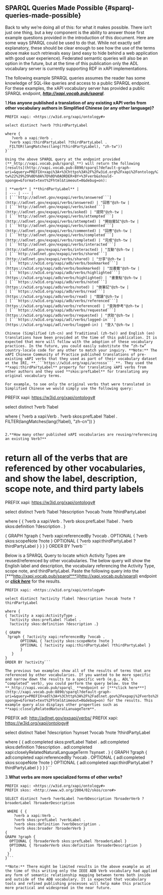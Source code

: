 ## SPARQL Queries Made Possible {#sparql-queries-made-possible}

Back to why we’re doing all of this: for what it makes possible. There isn’t just one thing, but a key component is the ability to answer those first example questions provided in the introduction of this document. Here are some ways SPARQL could be used to do that. While not exactly self explanatory, these should be clear enough to see how the use of the terms above make such retrievals easy (and easy to hide behind a web application with good user experience). Federated semantic queries will also be an option in the future, but at the time of this publication only the ADL vocabulary server is currently supporting RDF in xAPI implementations.

The following example SPARQL queries assumes the reader has some knowledge of SQL-like queries and access to a public SPARQL endpoint. For these examples, the xAPI vocabulary server has provided a public SPARQL endpoint, **_http://xapi.vocab.pub/sparql_**.

1.**Has anyone published a translation of any existing xAPI verbs from other vocabulary authors in Simplified Chinese (or any other language)?**

```
PREFIX xapi: <https://w3id.org/xapi/ontology#>

select distinct ?verb ?thirdPartyLabel

where {
   ?verb a xapi:Verb .
  ?verb xapi:thirdPartyLabel ?thirdPartyLabel .
  FILTER(langMatches(lang(?thirdPartyLabel), "zh-tw"))
}```

Using the above SPARQL query at the endpoint provided (**_http://xapi.vocab.pub/sparql_**) will return the following [results](http://xapi.vocab.pub:8890/sparql?default-graph-uri=&query=PREFIX+xapi%3A+%3Chttps%3A%2F%2Fw3id.org%2Fxapi%2Fontology%23%3E%0D%0A%0D%0Aselect+distinct+%3Fverb+%3FthirdPartyLabel%0D%0A%0D%0Awhere+%7B%0D%0A++%3Fverb+xapi%3AthirdPartyLabel+%3FthirdPartyLabel+.%0D%0A++FILTER%28langMatches%28lang%28%3FthirdPartyLabel%29%2C+%22zh-tw%22%29%29%0D%0A%7D%0D%0AORDER+BY+%3Fverb&should-sponge=&format=text%2Fhtml&timeout=0&debug=on):

| **verb** | **thirdPartyLabel** |
| --- | --- |
| [```http://adlnet.gov/expapi/verbs/answered```](http://adlnet.gov/expapi/verbs/answered) | "回答"@zh-tw |
| [```http://adlnet.gov/expapi/verbs/asked```](http://adlnet.gov/expapi/verbs/asked) | "提問"@zh-tw |
| [```http://adlnet.gov/expapi/verbs/attempted```](http://adlnet.gov/expapi/verbs/attempted) | "開始嘗試"@zh-tw |
| [```http://adlnet.gov/expapi/verbs/commented```](http://adlnet.gov/expapi/verbs/commented) | "回應"@zh-tw |
| [```http://adlnet.gov/expapi/verbs/completed```](http://adlnet.gov/expapi/verbs/completed) | "完成"@zh-tw |
| [```http://adlnet.gov/expapi/verbs/interacted```](http://adlnet.gov/expapi/verbs/interacted) | "互動"@zh-tw |
| [```http://adlnet.gov/expapi/verbs/shared```](http://adlnet.gov/expapi/verbs/shared) | "分享"@zh-tw |
| [```https://w3id.org/xapi/adb/verbs/bookmarked```](https://w3id.org/xapi/adb/verbs/bookmarked) | "加書籤"@zh-tw |
| [```https://w3id.org/xapi/adb/verbs/highlighted```](https://w3id.org/xapi/adb/verbs/highlighted) | "畫重點"@zh-tw |
| [```https://w3id.org/xapi/adb/verbs/noted```](https://w3id.org/xapi/adb/verbs/noted) | "做筆記"@zh-tw |
| [```https://w3id.org/xapi/adb/verbs/read```](https://w3id.org/xapi/adb/verbs/read) | "閱讀"@zh-tw |
| [```https://w3id.org/xapi/adb/verbs/referenced```](https://w3id.org/xapi/adb/verbs/referenced) | "查詢參考"@zh-tw |
| [```https://w3id.org/xapi/adb/verbs/requested```](https://w3id.org/xapi/adb/verbs/requested) | "求助"@zh-tw |
| [```https://w3id.org/xapi/adl/verbs/logged-in```](https://w3id.org/xapi/adl/verbs/logged-in) | "登入"@zh-tw |

Chinese (Simplified (zh-cn) and Traditional (zh-tw)) and English (en) translations have been provided at the time of this publication. It is expected that more will follow with the adoption of these vocabulary practices. In the future, you could easily substitute the “zh-tw” country-locale code for any other to match your inquiry. **Note:** The xAPI Chinese Community of Practice published translations of pre-existing xAPI verbs that they used as part of their vocabulary dataset at the IRI, **_```https://w3id.org/xapi/acrossx```_**. They used the **xapi:thirdPartyLabel** property for translating xAPI verbs from other authors and they used **skos:prefLabel** for translating any original vocabulary terms.

For example, to see only the original verbs that were translated in Simplified Chinese we would simply use the following query:

```
PREFIX xapi: <https://w3id.org/xapi/ontology#>

select distinct ?verb ?label

where {
  ?verb a xapi:Verb .
  ?verb skos:prefLabel ?label .
  FILTER(langMatches(lang(?label), "zh-cn"))
}
```

2.**How many other published xAPI vocabularies are reusing/referencing an existing Verb?**

```
# return all of the verbs that are referenced by other vocabularies, and show the label, description, scope note, and third party labels

PREFIX xapi: <https://w3id.org/xapi/ontology#>

select distinct ?verb ?label ?description ?vocab ?note ?thirdPartyLabel

where {
{ ?verb a xapi:Verb .
  ?verb skos:prefLabel ?label .
  ?verb skos:definition ?description . }

{ GRAPH
 ?graph { ?verb xapi:referencedBy ?vocab .
       OPTIONAL { ?verb skos:scopeNote ?note }
       OPTIONAL { ?verb xapi:thirdPartyLabel ?thirdPartyLabel }
       }
   }
}
ORDER BY ?verb```

Below is a SPARQL Query to locate which Activity Types are reused/referenced by other vocabularies. The below query will show the English label and description, the vocabulary referencing the Activity Type, scope note, and thirdPartyLabel. Paste the following query into the [***http://xapi.vocab.pub/sparql***](http://xapi.vocab.pub/sparql) endpoint or [***click here***](http://xapi.vocab.pub:8890/sparql?default-graph-uri=&query=PREFIX+xapi%3A+%3Chttps%3A%2F%2Fw3id.org%2Fxapi%2Fontology%23%3E%0D%0A%0D%0Aselect+distinct+%3Factivity+%3Flabel+%3Fdescription+%3Fvocab+%3Fnote+%3FthirdPartyLabel%0D%0A%0D%0Awhere+%7B%0D%0A%7B+%3Factivity+a+xapi%3AActivityType+.%0D%0A++%3Factivity+skos%3AprefLabel+%3Flabel+.%0D%0A++%3Factivity+skos%3Adefinition+%3Fdescription+.%7D%0D%0A%0D%0A%7B+GRAPH%0D%0A+%3Fgraph+%7B+%3Factivity+xapi%3AreferencedBy+%3Fvocab+.%0D%0A+++++++OPTIONAL+%7B+%3Factivity+skos%3AscopeNote+%3Fnote+%7D%0D%0A+++++++OPTIONAL+%7B+%3Factivity+xapi%3AthirdPartyLabel+%3FthirdPartyLabel+%7D%0D%0A+++++++%7D%0D%0A+++%7D%0D%0A%7D%0D%0AORDER+BY+%3Factivity&should-sponge=&format=text%2Fhtml&timeout=0&debug=on) for the results.

```
PREFIX xapi: <https://w3id.org/xapi/ontology#>

select distinct ?activity ?label ?description ?vocab ?note ?thirdPartyLabel

where {
{ ?activity a xapi:ActivityType .
  ?activity skos:prefLabel ?label .
  ?activity skos:definition ?description .}

{ GRAPH
 ?graph { ?activity xapi:referencedBy ?vocab .
       OPTIONAL { ?activity skos:scopeNote ?note }
       OPTIONAL { ?activity xapi:thirdPartyLabel ?thirdPartyLabel }
       }
   }
}
ORDER BY ?activity```

The previous two examples show all of the results of terms that are referenced by other vocabularies. If you wanted to be more specific and narrow down the results to a specific verb (e.g., ADL’s “completed” verb), you could perform the query below. Use the **_http://xapi.vocab.pub/sparql_ **endpoint or [***click here***](http://xapi.vocab.pub:8890/sparql?default-graph-uri=&query=PREFIX+adl%3A+%3Chttp%3A%2F%2Fadlnet.gov%2Fexpapi%2Fverbs%2F%3E%0D%0APREFIX+xapi%3A+%3Chttps%3A%2F%2Fw3id.org%2Fxapi%2Fontology%23%3E%0D%0A%0D%0Aselect+distinct+%3Flabel+%3Fdescription+%3Fsynset+%3Fvocab+%3Fnote+%3FthirdPartyLabel%0D%0A%0D%0Awhere+%7B%0D%0A++%7B%0D%0A++++adl%3Acompleted+skos%3AprefLabel+%3Flabel+.%0D%0A++++adl%3Acompleted+skos%3Adefinition+%3Fdescription+.%0D%0A++++adl%3Acompleted+xapi%3AcloselyRelatedNaturalLanguageTerm+%3Fsynset+.%0D%0A++%7D%0D%0A%7B%0D%0AGRAPH+%3Fgraph+%7B%0D%0A++++adl%3Acompleted+xapi%3AreferencedBy+%3Fvocab+.%0D%0A++++OPTIONAL+%7B+adl%3Acompleted+skos%3AscopeNote+%3Fnote+%7D%0D%0A++++OPTIONAL+%7B+adl%3Acompleted+xapi%3AthirdPartyLabel+%3FthirdPartyLabel+%7D%0D%0A++++%7D%0D%0A++%7D%0D%0A%7D&should-sponge=&format=text%2Fhtml&timeout=0&debug=on) for the results. This example query also displays other properties such as **xapi:closelyRelatedNaturalLanuageTerm**.

```
PREFIX adl: <http://adlnet.gov/expapi/verbs/>
PREFIX xapi: <https://w3id.org/xapi/ontology#>

select distinct ?label ?description ?synset ?vocab ?note ?thirdPartyLabel

where {
  {
    adl:completed skos:prefLabel ?label .
    adl:completed skos:definition ?description .
    adl:completed xapi:closelyRelatedNaturalLanguageTerm ?synset .
  }
{
GRAPH ?graph {
    adl:completed xapi:referencedBy ?vocab .
    OPTIONAL { adl:completed skos:scopeNote ?note }
    OPTIONAL { adl:completed xapi:thirdPartyLabel ?thirdPartyLabel }
    }
  }
}```

3.**What verbs are more specialized forms of other verbs?**

```
PREFIX xapi: <https://w3id.org/xapi/ontology#>
PREFIX skos: <http://www.w3.org/2004/02/skos/core#>

SELECT distinct ?verb ?verbLabel ?verbDescription ?broaderVerb ?broaderLabel ?broaderDescription

 WHERE { {
    ?verb a xapi:Verb .
    ?verb skos:prefLabel ?verbLabel .
    ?verb skos:definition ?verbDescription .
    ?verb skos:broader ?broaderVerb }
{
GRAPH ?graph {
  OPTIONAL { ?broaderVerb skos:prefLabel ?broaderLabel }
  OPTIONAL { ?broaderVerb skos:definition ?broaderDescription }
  }
 }
}```

**Note:** There might be limited results in the above example as at the time of this writing only the IEEE ADB Verb vocabulary had applied any form of semantic relationship mapping between terms both inside and outside of the ADB vocabulary. It is expected that vocabulary tools and refined publishing processes will help make this practice more practical and widespread in the near future.